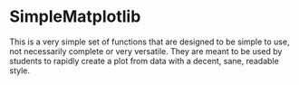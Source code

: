 # SimpleMatplotlib
This is a very simple set of functions that are designed to be simple to use, not necessarily complete or very versatile. They are meant to be used by students to rapidly create a plot from data with a decent, sane, readable style.
